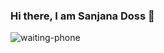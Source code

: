 ### Hi there, I am Sanjana Doss 👋

<img src="https://c.tenor.com/yKxzv1taMGoAAAAC/cute-eating.gif" alt="waiting-phone">

<!--
**sanjanadoss/sanjanadoss** is a ✨ _special_ ✨ repository because its `README.md` (this file) appears on your GitHub profile.

Here are some ideas to get you started:

- 🔭 I’m currently working on ...
- 🌱 I’m currently learning ...
- 👯 I’m looking to collaborate on ...
- 🤔 I’m looking for help with ...
- 💬 Ask me about ...
- 📫 How to reach me: ...
- 😄 Pronouns: ...
- ⚡ Fun fact: ...
-->
